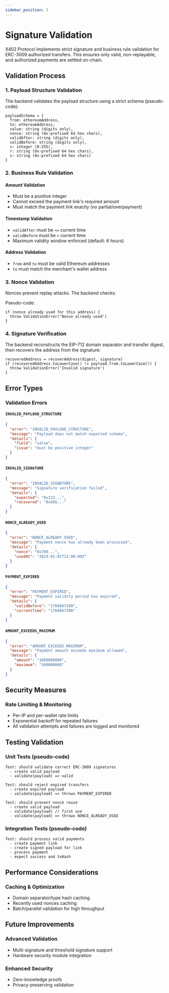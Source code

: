 ```yaml
---
sidebar_position: 3
---
```


# Signature Validation

X402 Protocol implements strict signature and business rule validation for
ERC-3009 authorized transfers. This ensures only valid, non-replayable, and
authorized payments are settled on-chain.

## Validation Process

### 1. Payload Structure Validation

The backend validates the payload structure using a strict schema (pseudo-code):

```
payloadSchema = {
  from: ethereumAddress,
  to: ethereumAddress,
  value: string (digits only),
  nonce: string (0x-prefixed 64 hex chars),
  validAfter: string (digits only),
  validBefore: string (digits only),
  v: integer (0-255),
  r: string (0x-prefixed 64 hex chars),
  s: string (0x-prefixed 64 hex chars)
}
```

### 2. Business Rule Validation

#### Amount Validation

- Must be a positive integer
- Cannot exceed the payment link's required amount
- Must match the payment link exactly (no partial/overpayment)

#### Timestamp Validation

- `validAfter` must be `<=` current time
- `validBefore` must be `>` current time
- Maximum validity window enforced (default: 6 hours)

#### Address Validation

- `from` and `to` must be valid Ethereum addresses
- `to` must match the merchant's wallet address

### 3. Nonce Validation

Nonces prevent replay attacks. The backend checks:

Pseudo-code:

```
if (nonce already used for this address) {
  throw ValidationError('Nonce already used')
}
```

### 4. Signature Verification

The backend reconstructs the EIP-712 domain separator and transfer digest, then
recovers the address from the signature:

```
recoveredAddress = recoverAddress(digest, signature)
if (recoveredAddress.toLowerCase() != payload.from.toLowerCase()) {
  throw ValidationError('Invalid signature')
}
```

## Error Types

### Validation Errors

#### `INVALID_PAYLOAD_STRUCTURE`

```json
{
  "error": "INVALID_PAYLOAD_STRUCTURE",
  "message": "Payload does not match expected schema",
  "details": {
    "field": "value",
    "issue": "must be positive integer"
  }
}
```

#### `INVALID_SIGNATURE`

```json
{
  "error": "INVALID_SIGNATURE",
  "message": "Signature verification failed",
  "details": {
    "expected": "0x123...",
    "recovered": "0x456..."
  }
}
```

#### `NONCE_ALREADY_USED`

```json
{
  "error": "NONCE_ALREADY_USED",
  "message": "Payment nonce has already been processed",
  "details": {
    "nonce": "0x789...",
    "usedAt": "2024-01-01T12:00:00Z"
  }
}
```

#### `PAYMENT_EXPIRED`

```json
{
  "error": "PAYMENT_EXPIRED",
  "message": "Payment validity period has expired",
  "details": {
    "validBefore": "1704067200",
    "currentTime": "1704067300"
  }
}
```

#### `AMOUNT_EXCEEDS_MAXIMUM`

```json
{
  "error": "AMOUNT_EXCEEDS_MAXIMUM",
  "message": "Payment amount exceeds maximum allowed",
  "details": {
    "amount": "1000000000",
    "maximum": "500000000"
  }
}
```

## Security Measures

### Rate Limiting & Monitoring

- Per-IP and per-wallet rate limits
- Exponential backoff for repeated failures
- All validation attempts and failures are logged and monitored

## Testing Validation

### Unit Tests (pseudo-code)

```
Test: should validate correct ERC-3009 signatures
  - create valid payload
  - validate(payload) => valid

Test: should reject expired transfers
  - create expired payload
  - validate(payload) => throws PAYMENT_EXPIRED

Test: should prevent nonce reuse
  - create valid payload
  - validate(payload) // first use
  - validate(payload) => throws NONCE_ALREADY_USED
```

### Integration Tests (pseudo-code)

```
Test: should process valid payments
  - create payment link
  - create signed payload for link
  - process payment
  - expect success and txHash
```

## Performance Considerations

### Caching & Optimization

- Domain separator/type hash caching
- Recently used nonces caching
- Batch/parallel validation for high throughput

## Future Improvements

### Advanced Validation

- Multi-signature and threshold signature support
- Hardware security module integration

### Enhanced Security

- Zero-knowledge proofs
- Privacy-preserving validation
